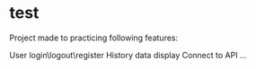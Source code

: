 # test

Project made to practicing following features:

User login\logout\register
History data display
Connect to API
...
